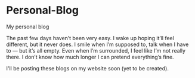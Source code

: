 # Personal-Blog
My personal blog

The past few days haven’t been very easy.
I wake up hoping it’ll feel different, but it never does.
I smile when I’m supposed to, talk when I have to — but it’s all empty.
Even when I’m surrounded, I feel like I’m not really there.
I don’t know how much longer I can pretend everything’s fine.

I'll be posting these blogs on my website soon (yet to be created).

